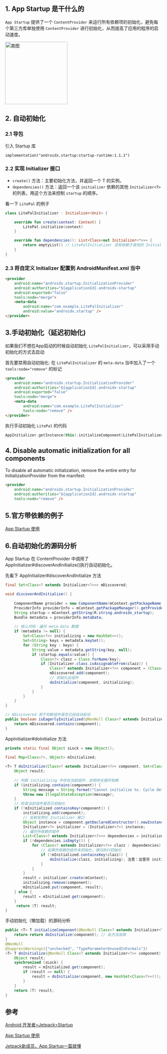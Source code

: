 ## 1. App Startup 是干什么的

`App Startup` 提供了一个 `ContentProvider` 来运行所有依赖项的初始化，避免每个第三方库单独使用 `ContentProvider` 进行初始化，从而提高了应用的程序的启动速度。

<img width="200" alt="类图" src="https://user-images.githubusercontent.com/17560388/162897677-0a5d544f-62bd-45fb-a73b-cc35cd44783d.png">

## 2. 自动初始化

### 2.1 导包

引入 Startup 库

```groove
implementation("androidx.startup:startup-runtime:1.1.1")
```
### 2.2 实现 Initializer<T> 接口

- `create()` 方法：主要初始化方法，并返回一个 T 的实例。
- `dependencies()` 方法：返回一个该 `initializer` 依赖的其他 `Initializer<T>` 的列表，用这个方法来控制 `startup` 的顺序。

看一下 `LitePal` 的例子

```kotlin
class LitePalInitializer : Initializer<Unit> {

    override fun create(context: Context) {
        LitePal.initialize(context)
    }

    override fun dependencies(): List<Class<out Initializer<*>>> {
        return emptyList() // LitePalInitializer 没有依赖于其他的 Initializer，这里返回 emptyList
    }
}
```  
  
### 2.3 将自定义 Initializer 配置到 AndroidManifest.xml 当中
  
```html
<provider
    android:name="androidx.startup.InitializationProvider"
    android:authorities="${applicationId}.androidx-startup"
    android:exported="false"
    tools:node="merge">
    <meta-data
        android:name="com.example.LitePalInitializer"
        android:value="androidx.startup" />
</provider>
```
  
## 3.手动初始化（延迟初始化)
    
如果我们不想在App启动的时候自动初始化 `LitePalInitializer`，可以采用手动初始化的方式去启动
   
首先要禁用自动初始化: 在 `LitePalInitializer` 的 `meta-data` 当中加入了一个 `tools:node="remove"` 的标记

```html 
<provider
    android:name="androidx.startup.InitializationProvider"
    android:authorities="${applicationId}.androidx-startup"
    android:exported="false"
    tools:node="merge">
    <meta-data
        android:name="com.example.LitePalInitializer"
        tools:node="remove" />
</provider>
```
  
执行手动初始化 `LitePal` 的代码

```kotlin
AppInitializer.getInstance(this).initializeComponent(LitePalInitializer::class.java)
```
  
## 4. Disable automatic initialization for all components
  
To disable all automatic initialization, remove the entire entry for InitializationProvider from the manifest:

```html 
<provider
    android:name="androidx.startup.InitializationProvider"
    android:authorities="${applicationId}.androidx-startup"
    tools:node="remove" />  
```  
## 5.官方带依赖的例子

[App Startup 使用](https://developer.android.com/topic/libraries/app-startup)

## 6.自动初始化的源码分析
    
App Startup 在 ContentProvider 中调用了AppInitializer#discoverAndInitialize()执行自动初始化。
    
先看下 AppInitializer#discoverAndInitialize 方法

```java
final Set<Class<? extends Initializer<?>>> mDiscovered;

void discoverAndInitialize() {
   
    ComponentName provider = new ComponentName(mContext.getPackageName(), InitializationProvider.class.getName());
    ProviderInfo providerInfo = mContext.getPackageManager().getProviderInfo(provider, GET_META_DATA);
    String startup = mContext.getString(R.string.androidx_startup);
    Bundle metadata = providerInfo.metaData;
    
    // 核心代码：遍历 meta-data 数据
    if (metadata != null) {
        Set<Class<?>> initializing = new HashSet<>();
        Set<String> keys = metadata.keySet();
        for (String key : keys) {
            String value = metadata.getString(key, null);
            if (startup.equals(value)) {
                Class<?> clazz = Class.forName(key);
                if (Initializer.class.isAssignableFrom(clazz)) {
                    Class<? extends Initializer<?>> component = (Class<? extends Initializer<?>>) clazz;
                    mDiscovered.add(component);
                    // 初始化此组件
                    doInitialize(component, initializing);
                }
            }
        }
    }
}

// mDiscovered 用于判断组件是否已经自动启动
public boolean isEagerlyInitialized(@NonNull Class<? extends Initializer<?>> component) {
    return mDiscovered.contains(component);
}
```
AppInitializer#doInitialize 方法
```java
private static final Object sLock = new Object();
    
final Map<Class<?>, Object> mInitialized;

<T> T doInitialize(Class<? extends Initializer<?>> component, Set<Class<?>> initializing) {
    Object result;
    
    // 判断 initializing 中存在当前组件，说明存在循环依赖
    if (initializing.contains(component)) {
        String message = String.format("Cannot initialize %s. Cycle detected.", component.getName());
        throw new IllegalStateException(message);
    }
    // 检查当前组件是否已初始化
    if (!mInitialized.containsKey(component)) {
        initializing.add(component);
        // 反射实例化 Initializer 接口
        Object instance = component.getDeclaredConstructor().newInstance();
        Initializer<?> initializer = (Initializer<?>) instance;
        // 遍历所依赖的组件
        List<Class<? extends Initializer<?>>> dependencies = initializer.dependencies();
        if (!dependencies.isEmpty()) {
            for (Class<? extends Initializer<?>> clazz : dependencies) {        
                // 如果所依赖的组件未初始化，递归执行初始化
                if (!mInitialized.containsKey(clazz)) {
                    doInitialize(clazz, initializing); 注意：这里将 initializing 作为参数传入
                }
            }
        }
        result = initializer.create(mContext);
        initializing.remove(component);
        mInitialized.put(component, result);
    } else {
        result = mInitialized.get(component);
    }
     return (T) result;
}
```

手动初始化（懒加载）的源码分析
```java
public <T> T initializeComponent(@NonNull Class<? extends Initializer<T>> component) {
    return return doInitialize(component); // 此方法加锁
}
@NonNull
@SuppressWarnings({"unchecked", "TypeParameterUnusedInFormals"})
<T> T doInitialize(@NonNull Class<? extends Initializer<?>> component) {
    Object result;
    synchronized (sLock) {
        result = mInitialized.get(component);
        if (result == null) {
            result = doInitialize(component, new HashSet<Class<?>>());
        }
    }
    return (T) result;
}
```
## 参考

[Android 开发者>Jetpack>Startup](https://developer.android.com/jetpack/androidx/releases/startup)
  
[App Startup 使用](https://developer.android.com/topic/libraries/app-startup)
  
[Jetpack新成员，App Startup一篇就懂](https://mp.weixin.qq.com/s?__biz=MzA5MzI3NjE2MA==&mid=2650251523&idx=1&sn=3409d80cc6c4252cbd4fb0e327eb3dcc&chksm=8863506cbf14d97aa6b640b6794395a158137e97b9db5804e2718b204affa3bb5c2aba8f6676&mpshare=1&scene=24&srcid=08259PAiFnKfqf8selFIZ3qD&sharer_sharetime=1598317827172&sharer_shareid=653d606fda642b58c9d033eeb6c60861#rd)
